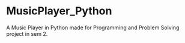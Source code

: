 # MusicPlayer_Python
A Music Player in Python made for Programming and Problem Solving project in sem 2.
